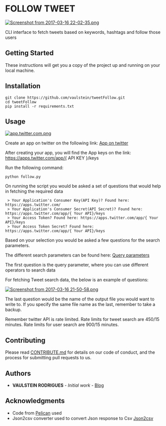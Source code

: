 # FOLLOW TWEET


[![Screenshot from 2017-03-16 22-02-35.png](https://s28.postimg.org/xzqkds41p/Screenshot_from_2017_03_16_22_02_35.png)](https://postimg.org/image/96h0d4l15/)


CLI interface to fetch tweets based on keywords, hashtags and follow those users

## Getting Started

These instructions will get you a copy of the project up and running on your local machine.

## Installation

    git clone https://github.com/vaulstein/tweetFollow.git
    cd tweetFollow
    pip install -r requirements.txt

## Usage

[![app.twitter.com.png](https://s4.postimg.org/5cwwhsgi5/app_twitter_com.png)](https://postimg.org/image/dv6cm4n0p/)

Create an app on twitter on the following link:
    [App on twitter](https://apps.twitter.com/)

After creating your app, you will find the App keys on the link: https://apps.twitter.com/app/{ API KEY }/keys

Run the following command:

    python follow.py

On running the script you would be asked a set of questions that would help in fetching the required data

     > Your Application's Consumer Key(API Key)? Found here: https://apps.twitter.com/
     > Your Application's Consumer Secret(API Secret)? Found here: https://apps.twitter.com/app/{ Your API}/keys
     > Your Access Token? Found here: https://apps.twitter.com/app/{ Your API}/keys
     > Your Access Token Secret? Found here: https://apps.twitter.com/app/{ Your API}/keys

Based on your selection you would be asked a few questions for the search parameters.

The different search parameters can be found here:
[Query parameters](https://dev.twitter.com/rest/public/search)

The first question is the query parameter, where you can use different operators to search data

For fetching Tweet search data, the below is an example of questions:

[![Screenshot from 2017-03-16 21-50-58.png](https://s22.postimg.org/8pv8przoh/Screenshot_from_2017_03_16_21_50_58.png)](https://postimg.org/image/iaevcnp0d/)

The last question would be the name of the output file you would want to write to.
If you specify the same file name as the last, remember to take a backup.

Remember twitter API is rate limited.
Rate limits for tweet search are 450/15 minutes.
Rate limits for user search are 900/15 minutes.


## Contributing

Please read [CONTRIBUTE.md](CONTRIBUTE.md) for details on our code of conduct, and the process for submitting pull requests to us.


## Authors

* **VAULSTEIN RODRIGUES** - *Initial work* - [Blog](https://vaulstein.github.io)



## Acknowledgments

* Code from [Pelican](https://github.com/getpelican/pelican) used
* Json2csv converter used to convert Json response to Csv [Json2csv](https://github.com/evidens/json2csv)
